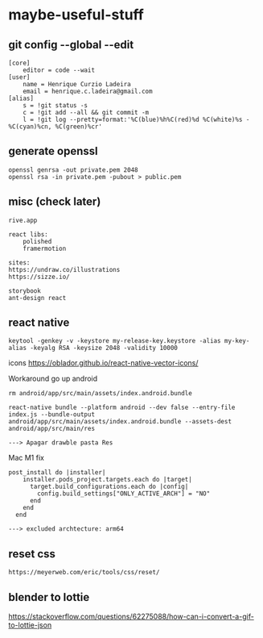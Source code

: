 # maybe-useful-stuff

## git config --global --edit

```
[core]
	editor = code --wait
[user]
	name = Henrique Curzio Ladeira
	email = henrique.c.ladeira@gmail.com
[alias]
	s = !git status -s
	c = !git add --all && git commit -m
	l = !git log --pretty=format:'%C(blue)%h%C(red)%d %C(white)%s - %C(cyan)%cn, %C(green)%cr'	
```

## generate openssl
```
openssl genrsa -out private.pem 2048
openssl rsa -in private.pem -pubout > public.pem
```

## misc (check later)
```
rive.app

react libs:
	polished
	framermotion

sites:
https://undraw.co/illustrations
https://sizze.io/

storybook
ant-design react
```

## react native
```
keytool -genkey -v -keystore my-release-key.keystore -alias my-key-alias -keyalg RSA -keysize 2048 -validity 10000
```
icons
https://oblador.github.io/react-native-vector-icons/

Workaround go up android

```
rm android/app/src/main/assets/index.android.bundle

react-native bundle --platform android --dev false --entry-file index.js --bundle-output android/app/src/main/assets/index.android.bundle --assets-dest android/app/src/main/res

---> Apagar drawble pasta Res
```

Mac M1 fix
```
post_install do |installer|
    installer.pods_project.targets.each do |target|
      target.build_configurations.each do |config|
        config.build_settings["ONLY_ACTIVE_ARCH"] = "NO"
      end
    end
  end
  
---> excluded archtecture: arm64
```
## reset css
```
https://meyerweb.com/eric/tools/css/reset/
```

## blender to lottie
https://stackoverflow.com/questions/62275088/how-can-i-convert-a-gif-to-lottie-json
